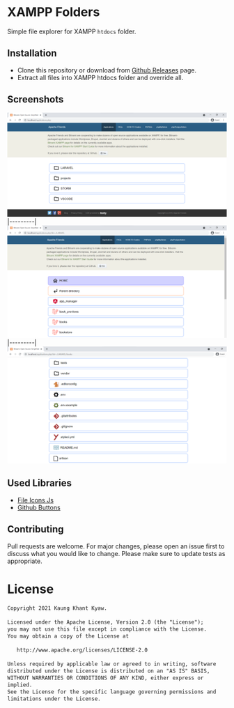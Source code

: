 # XAMPP Folders
Simple file explorer for XAMPP `htdocs` folder.

## Installation
- Clone this repository or download from [Github Releases](https://github.com/kaungkhantjc/xampp_folders/releases) page.
- Extract all files into XAMPP htdocs folder and override all.

## Screenshots
![Screenshot 1](/screenshots/screenshot_1.png)
|---------|
![Screenshot 2](/screenshots/screenshot_2.png)<br>
|---------|
![Screenshot 3](/screenshots/screenshot_3.png)<br>


## Used Libraries
- [File Icons Js](https://github.com/exuanbo/file-icons-js)
- [Github Buttons](https://github.com/ntkme/github-buttons)


## Contributing
Pull requests are welcome. For major changes, please open an issue first to discuss what you would like to change.
Please make sure to update tests as appropriate.


License
=======

    Copyright 2021 Kaung Khant Kyaw.

    Licensed under the Apache License, Version 2.0 (the "License");
    you may not use this file except in compliance with the License.
    You may obtain a copy of the License at

       http://www.apache.org/licenses/LICENSE-2.0

    Unless required by applicable law or agreed to in writing, software
    distributed under the License is distributed on an "AS IS" BASIS,
    WITHOUT WARRANTIES OR CONDITIONS OF ANY KIND, either express or implied.
    See the License for the specific language governing permissions and
    limitations under the License.
